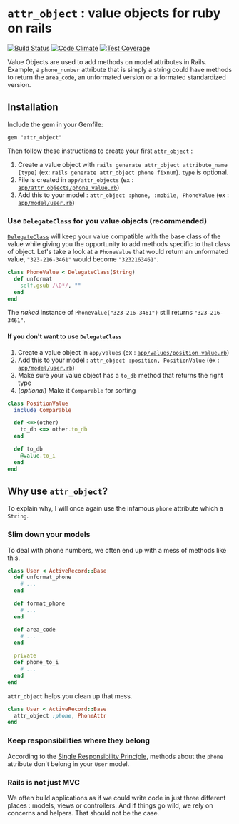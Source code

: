 # `attr_object` : value objects for ruby on rails

[![Build Status](https://travis-ci.org/dsimard/attr_object.svg?branch=master)](https://travis-ci.org/dsimard/attr_object)
[![Code Climate](https://codeclimate.com/github/dsimard/value_object/badges/gpa.svg)](https://codeclimate.com/github/dsimard/value_object)
[![Test Coverage](https://codeclimate.com/github/dsimard/value_object/badges/coverage.svg)](https://codeclimate.com/github/dsimard/value_object/coverage)

Value Objects are used to add methods on model attributes in Rails. Example, a `phone_number` attribute that is simply a string could have methods to return the `area_code`, an unformated version or a formated standardized version.

## Installation

Include the gem in your Gemfile:

`gem "attr_object"`

Then follow these instructions to create your first `attr_object` :

1. Create a value object with `rails generate attr_object attribute_name [type]` (ex: `rails generate attr_object phone fixnum`). `type` is optional.
2. File is created in `app/attr_objects` (ex : [`app/attr_objects/phone_value.rb`](test/dummy/app/attr_objects/phone_value.rb))
2. Add this to your model : `attr_object :phone, :mobile, PhoneValue` (ex : [`app/model/user.rb`](test/dummy/app/models/user.rb))

### Use `DelegateClass` for you value objects (recommended)

[`DelegateClass`](http://ruby-doc.org/stdlib-2.3.0/libdoc/delegate/rdoc/Object.html) will keep your value compatible with the base class of the value while giving you the opportunity to add methods specific to that class of object. Let's take a look at a `PhoneValue` that would return an unformated value, `"323-216-3461"` would become `"3232163461"`.

````ruby
class PhoneValue < DelegateClass(String)
  def unformat
    self.gsub /\D*/, ""
  end
end
````

The _naked_ instance of `PhoneValue("323-216-3461")` still returns `"323-216-3461"`.

#### If you don't want to use `DelegateClass`

1. Create a value object in `app/values` (ex : [`app/values/position_value.rb`](test/dummy/app/values/position_value.rb))
2. Add this to your model : `attr_object :position, PositionValue` (ex : [`app/model/user.rb`](test/dummy/app/models/user.rb))
3. Make sure your value object has a `to_db` method that returns the right type
4. (_optional_) Make it `Comparable` for sorting

````ruby
class PositionValue
  include Comparable

  def <=>(other)
    to_db <=> other.to_db
  end

  def to_db
    @value.to_i
  end
end
````

## Why use `attr_object`?

To explain why, I will once again use the infamous `phone` attribute which a `String`.

### Slim down your models

To deal with phone numbers, we often end up with a mess of methods like this.

````ruby
class User < ActiveRecord::Base
  def unformat_phone
    # ...
  end

  def format_phone
    # ...
  end

  def area_code
    # ...
  end

  private
  def phone_to_i
    # ...
  end
end
````

`attr_object` helps you clean up that mess.

````ruby
class User < ActiveRecord::Base
  attr_object :phone, PhoneAttr
end
````

### Keep responsibilities where they belong

According to the [Single Responsibility Principle](https://en.wikipedia.org/wiki/Single_responsibility_principle), methods about the `phone` attribute don't belong in your `User` model.

### Rails is not just MVC

We often build applications as if we could write code in just three different places : models, views or controllers. And if things go wild, we rely on concerns and helpers. That should not be the case.
